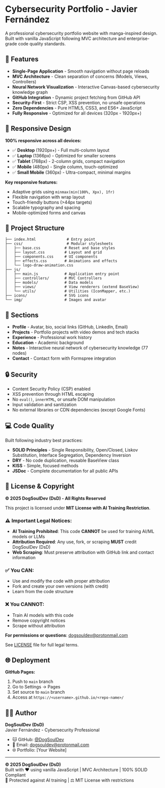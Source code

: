 # Cybersecurity Portfolio - Javier Fernández

A professional cybersecurity portfolio website with manga-inspired design. Built with vanilla JavaScript following MVC architecture and enterprise-grade code quality standards.

## 🚀 Features

- **Single-Page Application** - Smooth navigation without page reloads
- **MVC Architecture** - Clean separation of concerns (Models, Views, Controllers)
- **Neural Network Visualization** - Interactive Canvas-based cybersecurity knowledge graph
- **GitHub Integration** - Dynamic project fetching from GitHub API
- **Security-First** - Strict CSP, XSS prevention, no unsafe operations
- **Zero Dependencies** - Pure HTML5, CSS3, and ES6+ JavaScript
- **Fully Responsive** - Optimized for all devices (320px - 1920px+)

## 📱 Responsive Design

**100% responsive across all devices:**
- ✅ **Desktop** (1920px+) - Full multi-column layout
- ✅ **Laptop** (1366px) - Optimized for smaller screens
- ✅ **Tablet** (768px) - 2-column grids, compact navigation
- ✅ **Mobile** (480px) - Single column, touch-optimized
- ✅ **Small Mobile** (360px) - Ultra-compact, minimal margins

**Key responsive features:**
- Adaptive grids using `minmax(min(100%, Xpx), 1fr)`
- Flexible navigation with wrap layout
- Touch-friendly buttons (>44px targets)
- Scalable typography and spacing
- Mobile-optimized forms and canvas

## 📁 Project Structure

```
├── index.html              # Entry point
├── css/                    # Modular stylesheets
│   ├── base.css           # Reset and base styles
│   ├── layout.css         # Layout and grid
│   ├── components.css     # UI components
│   ├── effects.css        # Animations and effects
│   └── logo-draw-animation.css
├── js/
│   ├── main.js            # Application entry point
│   ├── controllers/       # MVC Controllers
│   ├── models/            # Data models
│   ├── views/             # View renderers (extend BaseView)
│   └── utils/             # Utilities (IconMapper, etc.)
├── icons/                 # SVG icons
└── img/                   # Images and avatar
```

## 🎯 Sections

- **Profile** - Avatar, bio, social links (GitHub, LinkedIn, Email)
- **Projects** - Portfolio projects with video demos and tech stacks
- **Experience** - Professional work history
- **Education** - Academic background
- **Notes** - Interactive neural network of cybersecurity knowledge (77 nodes)
- **Contact** - Contact form with Formspree integration

## 🔒 Security

- Content Security Policy (CSP) enabled
- XSS prevention through HTML escaping
- No `eval()`, `innerHTML`, or unsafe DOM manipulation
- Input validation and sanitization
- No external libraries or CDN dependencies (except Google Fonts)

## 💻 Code Quality

Built following industry best practices:
- **SOLID Principles** - Single Responsibility, Open/Closed, Liskov Substitution, Interface Segregation, Dependency Inversion
- **DRY** - No code duplication, reusable BaseView class
- **KISS** - Simple, focused methods
- **JSDoc** - Complete documentation for all public APIs

## 📜 License & Copyright

**© 2025 DogSoulDev (DsD) - All Rights Reserved**

This project is licensed under **MIT License with AI Training Restriction**.

### ⚠️ Important Legal Notices:

- **AI Training Prohibited**: This code **CANNOT** be used for training AI/ML models or LLMs
- **Attribution Required**: Any use, fork, or scraping **MUST** credit DogSoulDev (DsD)
- **Web Scraping**: Must preserve attribution with GitHub link and contact information

### ✅ You CAN:
- Use and modify the code with proper attribution
- Fork and create your own versions (with credit)
- Learn from the code structure

### ❌ You CANNOT:
- Train AI models with this code
- Remove copyright notices
- Scrape without attribution

**For permissions or questions**: dogsouldev@protonmail.com

See [LICENSE](./LICENSE) file for full legal terms.

## 🌐 Deployment

**GitHub Pages:**
1. Push to `main` branch
2. Go to Settings → Pages
3. Set source to `main` branch
4. Access at `https://<username>.github.io/<repo-name>/`

## 👨‍💻 Author

**DogSoulDev (DsD)**  
Javier Fernández - Cybersecurity Professional

- 🐱 GitHub: [@DogSoulDev](https://github.com/DogSoulDev)
- 📧 Email: dogsouldev@protonmail.com
- 🌐 Portfolio: [Your Website]

---

**© 2025 DogSoulDev (DsD)**  
Built with ❤️ using vanilla JavaScript | MVC Architecture | 100% SOLID Compliant  
🚫 Protected against AI training | ⚖️ MIT License with restrictions
